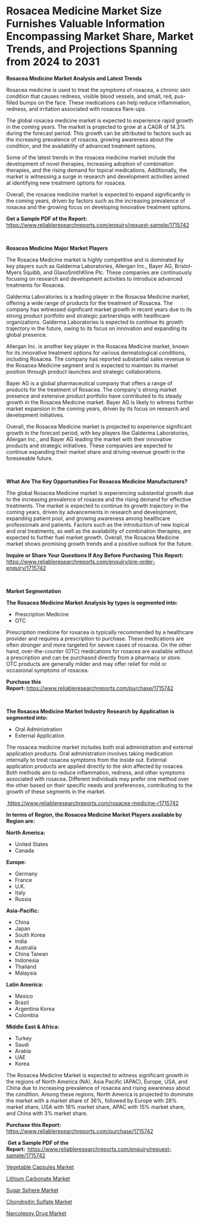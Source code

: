 <p><h1>Rosacea Medicine Market Size Furnishes Valuable Information Encompassing Market Share, Market Trends, and Projections Spanning from 2024 to 2031</h1></p><p><strong>Rosacea Medicine Market Analysis and Latest Trends</strong></p>
<p><p>Rosacea medicine is used to treat the symptoms of rosacea, a chronic skin condition that causes redness, visible blood vessels, and small, red, pus-filled bumps on the face. These medications can help reduce inflammation, redness, and irritation associated with rosacea flare-ups.</p><p>The global rosacea medicine market is expected to experience rapid growth in the coming years. The market is projected to grow at a CAGR of 14.3% during the forecast period. This growth can be attributed to factors such as the increasing prevalence of rosacea, growing awareness about the condition, and the availability of advanced treatment options.</p><p>Some of the latest trends in the rosacea medicine market include the development of novel therapies, increasing adoption of combination therapies, and the rising demand for topical medications. Additionally, the market is witnessing a surge in research and development activities aimed at identifying new treatment options for rosacea.</p><p>Overall, the rosacea medicine market is expected to expand significantly in the coming years, driven by factors such as the increasing prevalence of rosacea and the growing focus on developing innovative treatment options.</p></p>
<p><strong>Get a Sample PDF of the Report:&nbsp;</strong> <a href="https://www.reliableresearchreports.com/enquiry/request-sample/1715742">https://www.reliableresearchreports.com/enquiry/request-sample/1715742</a></p>
<p>&nbsp;</p>
<p><strong>Rosacea Medicine Major Market Players</strong></p>
<p><p>The Rosacea Medicine market is highly competitive and is dominated by key players such as Galderma Laboratories, Allergan Inc., Bayer AG, Bristol-Myers Squibb, and GlaxoSmithKline Plc. These companies are continuously focusing on research and development activities to introduce advanced treatments for Rosacea.</p><p>Galderma Laboratories is a leading player in the Rosacea Medicine market, offering a wide range of products for the treatment of Rosacea. The company has witnessed significant market growth in recent years due to its strong product portfolio and strategic partnerships with healthcare organizations. Galderma Laboratories is expected to continue its growth trajectory in the future, owing to its focus on innovation and expanding its global presence.</p><p>Allergan Inc. is another key player in the Rosacea Medicine market, known for its innovative treatment options for various dermatological conditions, including Rosacea. The company has reported substantial sales revenue in the Rosacea Medicine segment and is expected to maintain its market position through product launches and strategic collaborations.</p><p>Bayer AG is a global pharmaceutical company that offers a range of products for the treatment of Rosacea. The company's strong market presence and extensive product portfolio have contributed to its steady growth in the Rosacea Medicine market. Bayer AG is likely to witness further market expansion in the coming years, driven by its focus on research and development initiatives.</p><p>Overall, the Rosacea Medicine market is projected to experience significant growth in the forecast period, with key players like Galderma Laboratories, Allergan Inc., and Bayer AG leading the market with their innovative products and strategic initiatives. These companies are expected to continue expanding their market share and driving revenue growth in the foreseeable future.</p></p>
<p>&nbsp;</p>
<p><strong>What Are The Key Opportunities For Rosacea Medicine Manufacturers?</strong></p>
<p><p>The global Rosacea Medicine market is experiencing substantial growth due to the increasing prevalence of rosacea and the rising demand for effective treatments. The market is expected to continue its growth trajectory in the coming years, driven by advancements in research and development, expanding patient pool, and growing awareness among healthcare professionals and patients. Factors such as the introduction of new topical and oral treatments, as well as the availability of combination therapies, are expected to further fuel market growth. Overall, the Rosacea Medicine market shows promising growth trends and a positive outlook for the future.</p></p>
<p><strong>Inquire or Share Your Questions If Any Before Purchasing This Report:</strong> <a href="https://www.reliableresearchreports.com/enquiry/pre-order-enquiry/1715742">https://www.reliableresearchreports.com/enquiry/pre-order-enquiry/1715742</a></p>
<p>&nbsp;</p>
<p><strong>Market Segmentation</strong></p>
<p><strong>The Rosacea Medicine Market Analysis by types is segmented into:</strong></p>
<p><ul><li>Prescription Medicine</li><li>OTC</li></ul></p>
<p><p>Prescription medicine for rosacea is typically recommended by a healthcare provider and requires a prescription to purchase. These medications are often stronger and more targeted for severe cases of rosacea. On the other hand, over-the-counter (OTC) medications for rosacea are available without a prescription and can be purchased directly from a pharmacy or store. OTC products are generally milder and may offer relief for mild or occasional symptoms of rosacea.</p></p>
<p><strong>Purchase this Report:&nbsp;</strong><a href="https://www.reliableresearchreports.com/purchase/1715742">https://www.reliableresearchreports.com/purchase/1715742</a></p>
<p>&nbsp;</p>
<p><strong>The Rosacea Medicine Market Industry Research by Application is segmented into:</strong></p>
<p><ul><li>Oral Administration</li><li>External Application</li></ul></p>
<p><p>The rosacea medicine market includes both oral administration and external application products. Oral administration involves taking medication internally to treat rosacea symptoms from the inside out. External application products are applied directly to the skin affected by rosacea. Both methods aim to reduce inflammation, redness, and other symptoms associated with rosacea. Different individuals may prefer one method over the other based on their specific needs and preferences, contributing to the growth of these segments in the market.</p></p>
<p><a href="https://www.reliableresearchreports.com/rosacea-medicine-r1715742">&nbsp;https://www.reliableresearchreports.com/rosacea-medicine-r1715742</a></p>
<p><strong>In terms of Region, the Rosacea Medicine Market Players available by Region are:</strong></p>
<p>
    <p> <strong> North America: </strong>
        <ul>
            <li>United States</li>
            <li>Canada</li>
        </ul>
        </p> 
    <p> <strong> Europe: </strong>
        <ul>
            <li>Germany</li>
            <li>France</li>
            <li>U.K.</li>
            <li>Italy</li>
            <li>Russia</li>
        </ul>
        </p> 
    <p> <strong> Asia-Pacific: </strong>
        <ul>
            <li>China</li>
            <li>Japan</li>
            <li>South Korea</li>
            <li>India</li>
            <li>Australia</li>
            <li>China Taiwan</li>
            <li>Indonesia</li>
            <li>Thailand</li>
            <li>Malaysia</li>
        </ul>
        </p> 
    <p> <strong> Latin America: </strong>
        <ul>
            <li>Mexico</li>
            <li>Brazil</li>
            <li>Argentina Korea</li>
            <li>Colombia</li>
        </ul>
        </p> 
    <p> <strong> Middle East & Africa: </strong>
        <ul>
            <li>Turkey</li>
            <li>Saudi</li>
            <li>Arabia</li>
            <li>UAE</li>
            <li>Korea</li>
        </ul>
    </p>
    </p>
<p><p>The Rosacea Medicine Market is expected to witness significant growth in the regions of North America (NA), Asia Pacific (APAC), Europe, USA, and China due to increasing prevalence of rosacea and rising awareness about the condition. Among these regions, North America is projected to dominate the market with a market share of 36%, followed by Europe with 28% market share, USA with 18% market share, APAC with 15% market share, and China with 3% market share.</p></p>
<p><strong>Purchase this Report: </strong><a href="https://www.reliableresearchreports.com/purchase/1715742">https://www.reliableresearchreports.com/purchase/1715742</a></p>
<p>&nbsp;<strong>Get a Sample PDF of the Report:&nbsp;&nbsp;</strong><a href="https://www.reliableresearchreports.com/enquiry/request-sample/1715742">https://www.reliableresearchreports.com/enquiry/request-sample/1715742</a></p>
<p><strong></strong></p>
<p><p><a href="https://github.com/jakobeblake56/Market-Research-Report-List-1/blob/main/vegetable-capsules-market.md">Vegetable Capsules Market</a></p><p><a href="https://www.linkedin.com/pulse/lithium-carbonate-market-size-growth-industry-analysis-segmentation-jj5hf?trackingId=Td407UvaRbCIZ5NjCXBcYg%3D%3D">Lithium Carbonate Market</a></p><p><a href="https://github.com/julian6Skinner/Market-Research-Report-List-1/blob/main/sugar-sphere-market.md">Sugar Sphere Market</a></p><p><a href="https://github.com/mandarincruisesvn/Market-Research-Report-List-1/blob/main/chondroitin-sulfate-market.md">Chondroitin Sulfate Market</a></p><p><a href="https://github.com/RichRobinson5/Market-Research-Report-List-6/blob/main/narcolepsy-drug-market.md">Narcolepsy Drug Market</a></p></p>